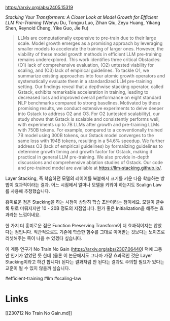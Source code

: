https://arxiv.org/abs/2405.15319

*Stacking Your Transformers: A Closer Look at Model Growth for Efficient LLM Pre-Training* (Wenyu Du, Tongxu Luo, Zihan Qiu, Zeyu Huang, Yikang Shen, Reynold Cheng, Yike Guo, Jie Fu)

> LLMs are computationally expensive to pre-train due to their large scale. Model growth emerges as a promising approach by leveraging smaller models to accelerate the training of larger ones. However, the viability of these model growth methods in efficient LLM pre-training remains underexplored. This work identifies three critical Obstacles: (O1) lack of comprehensive evaluation, (O2) untested viability for scaling, and (O3) lack of empirical guidelines. To tackle O1, we summarize existing approaches into four atomic growth operators and systematically evaluate them in a standardized LLM pre-training setting. Our findings reveal that a depthwise stacking operator, called Gstack, exhibits remarkable acceleration in training, leading to decreased loss and improved overall performance on eight standard NLP benchmarks compared to strong baselines. Motivated by these promising results, we conduct extensive experiments to delve deeper into Gstack to address O2 and O3. For O2 (untested scalability), our study shows that Gstack is scalable and consistently performs well, with experiments up to 7B LLMs after growth and pre-training LLMs with 750B tokens. For example, compared to a conventionally trained 7B model using 300B tokens, our Gstack model converges to the same loss with 194B tokens, resulting in a 54.6% speedup. We further address O3 (lack of empirical guidelines) by formalizing guidelines to determine growth timing and growth factor for Gstack, making it practical in general LLM pre-training. We also provide in-depth discussions and comprehensive ablation studies of Gstack. Our code and pre-trained model are available at https://llm-stacking.github.io/.

Layer Stacking, 즉 학습하던 모델의 레이어를 복붙해서 크기를 키운 다음 학습하는 방법이 효과적이라는 결과. 어느 시점에서 얼마나 모델을 키워야 하는지도 Scalign Law를 사용해 추정했습니다.

흥미로운 점은 Stacking을 하는 시점이 상당히 학습 초반이라는 점이네요. 모델이 클수록 뒤로 미뤄지지만 10 - 20B 정도의 지점입니다. 뭔가 좋은 Initialization을 해주는 효과라는 느낌이네요.

한 가지 더 흥미로운 점은 Function Preserving Transform이 더 효과적이지는 않았다는 점입니다. 직관적으로도 기존에 학습한 함수를 그대로 이어받는 것보다는 노이즈로 리셋해주는 쪽이 나을 수 있겠다 싶습니다.

이 계통 연구가 No Train No Gain (https://arxiv.org/abs/2307.06440) 덕에 그동안 인기가 없었던 듯 한데 (물론 이 논문에서도 그나마 가장 효과적인 것은 Layer Stacking이라고 하긴 합니다) 된다는 결과처럼 안 된다는 결과도 주의할 필요가 있다는 교훈이 될 수 있지 않을까 싶습니다.

#efficient-training #llm #scaling-law

# Links

[[230712 No Train No Gain.md]]